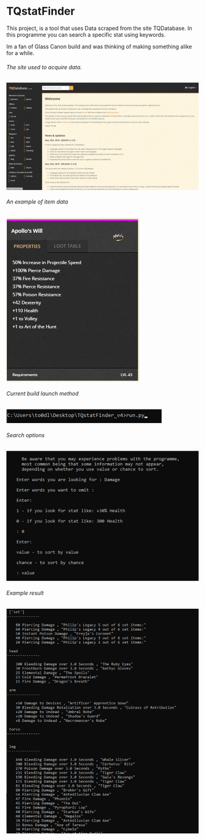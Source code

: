 # TQstatFinder
This project, is a tool that uses Data scraped from the site TQDatabase.
In this programme you can search a specific stat using keywords.

Im a fan of Glass Canon build and was thinking of making something alike for a while.
###### The site used to acquire data.
![alt text](https://github.com/M2etroline/TQstatFinder/blob/main/Site.png?raw=true)
###### An example of item data
![alt text](https://github.com/M2etroline/TQstatFinder/blob/main/Item.png?raw=true)
###### Current build launch method
![alt text](https://github.com/M2etroline/TQstatFinder/blob/main/launch.png?raw=true)
###### Search options
![alt text](https://github.com/M2etroline/TQstatFinder/blob/main/Settings.png?raw=true)
###### Example result
![alt text](https://github.com/M2etroline/TQstatFinder/blob/main/Output_example.png?raw=true)
